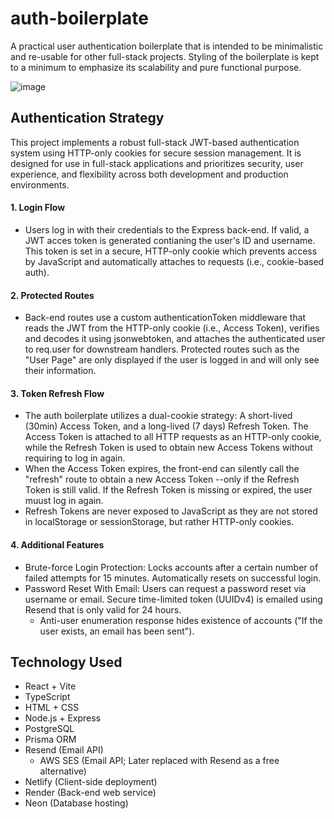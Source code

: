 # auth-boilerplate
A practical user authentication boilerplate that is intended to be minimalistic and re-usable for other full-stack projects. Styling of the boilerplate is kept to a minimum to emphasize its scalability and pure functional purpose.

![image](https://github.com/user-attachments/assets/9ee1daaa-d760-4c64-b6d7-0f42d66bbb83)

## Authentication Strategy
This project implements a robust full-stack JWT-based authentication system using HTTP-only cookies for secure session management. It is designed for use in full-stack applications and prioritizes security, user experience, and flexibility across both development and production environments.

#### 1. Login Flow
- Users log in with their credentials to the Express back-end. If valid, a JWT acces token is generated contianing the user's ID and username. This token is set in a secure, HTTP-only cookie which prevents access by JavaScript and automatically attaches to requests (i.e., cookie-based auth).
#### 2. Protected Routes
- Back-end routes use a custom authenticationToken middleware that reads the JWT from the HTTP-only cookie (i.e., Access Token), verifies and decodes it using jsonwebtoken, and attaches the authenticated user to req.user for downstream handlers. Protected routes such as the "User Page" are only displayed if the user is logged in and will only see their information.
#### 3. Token Refresh Flow
- The auth boilerplate utilizes a dual-cookie strategy: A short-lived (30min) Access Token, and a long-lived (7 days) Refresh Token. The Access Token is attached to all HTTP requests as an HTTP-only cookie, while the Refresh Token is used to obtain new Access Tokens without requiring to log in again.
- When the Access Token expires, the front-end can silently call the "refresh" route to obtain a new Access Token --only if the Refresh Token is still valid. If the Refresh Token is missing or expired, the user muust log in again.
- Refresh Tokens are never exposed to JavaScript as they are not stored in localStorage or sessionStorage, but rather HTTP-only cookies.
#### 4. Additional Features
- Brute-force Login Protection: Locks accounts after a certain number of failed attempts for 15 minutes. Automatically resets on successful login.
- Password Reset With Email: Users can request a password reset via username or email. Secure time-limited token (UUIDv4) is emailed using Resend that is only valid for 24 hours.
  - Anti-user enumeration response hides existence of accounts ("If the user exists, an email has been sent").

## Technology Used
- React + Vite
- TypeScript
- HTML + CSS
- Node.js + Express
- PostgreSQL
- Prisma ORM
- Resend (Email API)
  - AWS SES (Email API; Later replaced with Resend as a free alternative)
- Netlify (Client-side deployment)
- Render (Back-end web service)
- Neon (Database hosting)
